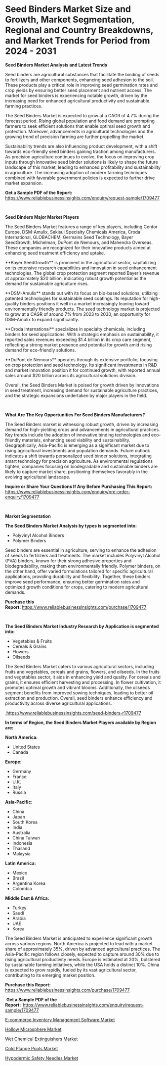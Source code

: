 <p><h1>Seed Binders Market Size and Growth, Market Segmentation, Regional and Country Breakdowns, and Market Trends for Period from 2024 -  2031</h1></p><p><strong>Seed Binders Market Analysis and Latest Trends</strong></p>
<p><p>Seed binders are agricultural substances that facilitate the binding of seeds to fertilizers and other components, enhancing seed adhesion to the soil. These products play a critical role in improving seed germination rates and crop yields by ensuring better seed placement and nutrient access. The market for seed binders is experiencing notable growth, driven by the increasing need for enhanced agricultural productivity and sustainable farming practices.</p><p>The Seed Binders Market is expected to grow at a CAGR of 4.7% during the forecast period. Rising global population and food demand are prompting farmers to seek efficient solutions that enable optimal seed growth and protection. Moreover, advancements in agricultural technologies and the growing trend of precision farming are further propelling the market. </p><p>Sustainability trends are also influencing product development, with a shift towards eco-friendly seed binders gaining traction among manufacturers. As precision agriculture continues to evolve, the focus on improving crop inputs through innovative seed binder solutions is likely to shape the future landscape of this market, leading to enhanced profitability and sustainability in agriculture. The increasing adoption of modern farming techniques combined with favorable government policies is expected to further drive market expansion.</p></p>
<p><strong>Get a Sample PDF of the Report:&nbsp;</strong> <a href="https://www.reliablebusinessinsights.com/enquiry/request-sample/1709477?utm_campaign=1260&utm_medium=2&utm_source=Github&utm_content=ia&utm_term=21102024&utm_id=seed-binders">https://www.reliablebusinessinsights.com/enquiry/request-sample/1709477</a></p>
<p>&nbsp;</p>
<p><strong>Seed Binders Major Market Players</strong></p>
<p><p>The Seed Binders Market features a range of key players, including Centor Europe, DSM-Amulix, Sekisui Specialty Chemicals America, Croda International, GLOBACHEM, Germains Seed Technology, Bayer SeedGrowth, Michelman, DuPont de Nemours, and Mahendra Overseas. These companies are recognized for their innovative products aimed at enhancing seed treatment efficiency and uptake.</p><p>**Bayer SeedGrowth** is prominent in the agricultural sector, capitalizing on its extensive research capabilities and innovation in seed enhancement technologies. The global crop protection segment reported Bayer’s revenue at approximately $20 billion, indicating robust growth potential as the demand for sustainable agriculture rises.</p><p>**DSM-Amulix** stands out with its focus on bio-based solutions, utilizing patented technologies for sustainable seed coatings. Its reputation for high-quality binders positions it well in a market increasingly leaning toward environmentally friendly products. The seed technology market is projected to grow at a CAGR of around 7% from 2023 to 2030, an opportunity for DSM-Amulix to expand significantly.</p><p>**Croda International** specializes in specialty chemicals, including binders for seed applications. With a strategic emphasis on sustainability, it reported sales revenues exceeding $1.4 billion in its crop care segment, reflecting a strong market presence and potential for growth amid rising demand for eco-friendly solutions.</p><p>**DuPont de Nemours** operates through its extensive portfolio, focusing on crop protection and seed technology. Its significant investments in R&D and market innovation position it for continued growth, with reported annual sales around $20 billion across its agricultural solutions division.</p><p>Overall, the Seed Binders Market is poised for growth driven by innovations in seed treatment, increasing demand for sustainable agriculture practices, and the strategic expansions undertaken by major players in the field.</p></p>
<p>&nbsp;</p>
<p><strong>What Are The Key Opportunities For Seed Binders Manufacturers?</strong></p>
<p><p>The Seed Binders market is witnessing robust growth, driven by increasing demand for high-yielding crops and advancements in agricultural practices. Key trends include the adoption of innovative binding technologies and eco-friendly materials, enhancing seed viability and sustainability. Geographically, Asia-Pacific is emerging as a significant market due to rising agricultural investments and population demands. Future outlook indicates a shift towards personalized seed binder solutions, integrating smart technology for precision agriculture. As environmental regulations tighten, companies focusing on biodegradable and sustainable binders are likely to capture market share, positioning themselves favorably in the evolving agricultural landscape.</p></p>
<p><strong>Inquire or Share Your Questions If Any Before Purchasing This Report:</strong> <a href="https://www.reliablebusinessinsights.com/enquiry/pre-order-enquiry/1709477?utm_campaign=1260&utm_medium=2&utm_source=Github&utm_content=ia&utm_term=21102024&utm_id=seed-binders">https://www.reliablebusinessinsights.com/enquiry/pre-order-enquiry/1709477</a></p>
<p>&nbsp;</p>
<p><strong>Market Segmentation</strong></p>
<p><strong>The Seed Binders Market Analysis by types is segmented into:</strong></p>
<p><ul><li>Polyvinyl Alcohol Binders</li><li>Polymer Binders</li></ul></p>
<p><p>Seed binders are essential in agriculture, serving to enhance the adhesion of seeds to fertilizers and treatments. The market includes Polyvinyl Alcohol (PVA) binders, known for their strong adhesive properties and biodegradability, making them environmentally friendly. Polymer binders, on the other hand, offer varied formulations tailored for specific agricultural applications, providing durability and flexibility. Together, these binders improve seed performance, ensuring better germination rates and optimized growth conditions for crops, catering to modern agricultural demands.</p></p>
<p><strong>Purchase this Report:&nbsp;</strong><a href="https://www.reliablebusinessinsights.com/purchase/1709477?utm_campaign=1260&utm_medium=2&utm_source=Github&utm_content=ia&utm_term=21102024&utm_id=seed-binders">https://www.reliablebusinessinsights.com/purchase/1709477</a></p>
<p>&nbsp;</p>
<p><strong>The Seed Binders Market Industry Research by Application is segmented into:</strong></p>
<p><ul><li>Vegetables & Fruits</li><li>Cereals & Grains</li><li>Flowers</li><li>Oilseeds</li></ul></p>
<p><p>The Seed Binders Market caters to various agricultural sectors, including fruits and vegetables, cereals and grains, flowers, and oilseeds. In the fruits and vegetables sector, it aids in enhancing yield and quality. For cereals and grains, it ensures efficient harvesting and processing. In flower cultivation, it promotes optimal growth and vibrant blooms. Additionally, the oilseeds segment benefits from improved sowing techniques, leading to better oil extraction and production. Overall, seed binders enhance efficiency and productivity across diverse agricultural applications.</p></p>
<p><a href="https://www.reliablebusinessinsights.com/seed-binders-r1709477?utm_campaign=1260&utm_medium=2&utm_source=Github&utm_content=ia&utm_term=21102024&utm_id=seed-binders">&nbsp;https://www.reliablebusinessinsights.com/seed-binders-r1709477</a></p>
<p><strong>In terms of Region, the Seed Binders Market Players available by Region are:</strong></p>
<p>
    <p> <strong> North America: </strong>
        <ul>
            <li>United States</li>
            <li>Canada</li>
        </ul>
        </p> 
    <p> <strong> Europe: </strong>
        <ul>
            <li>Germany</li>
            <li>France</li>
            <li>U.K.</li>
            <li>Italy</li>
            <li>Russia</li>
        </ul>
        </p> 
    <p> <strong> Asia-Pacific: </strong>
        <ul>
            <li>China</li>
            <li>Japan</li>
            <li>South Korea</li>
            <li>India</li>
            <li>Australia</li>
            <li>China Taiwan</li>
            <li>Indonesia</li>
            <li>Thailand</li>
            <li>Malaysia</li>
        </ul>
        </p> 
    <p> <strong> Latin America: </strong>
        <ul>
            <li>Mexico</li>
            <li>Brazil</li>
            <li>Argentina Korea</li>
            <li>Colombia</li>
        </ul>
        </p> 
    <p> <strong> Middle East & Africa: </strong>
        <ul>
            <li>Turkey</li>
            <li>Saudi</li>
            <li>Arabia</li>
            <li>UAE</li>
            <li>Korea</li>
        </ul>
    </p>
    </p>
<p><p>The Seed Binders Market is anticipated to experience significant growth across various regions. North America is projected to lead with a market share of approximately 35%, driven by advanced agricultural practices. The Asia-Pacific region follows closely, expected to capture around 30% due to rising agricultural productivity needs. Europe is estimated at 20%, bolstered by sustainable farming initiatives, while the USA holds a distinct 10%. China is expected to grow rapidly, fueled by its vast agricultural sector, contributing to its emerging market position.</p></p>
<p><strong>Purchase this Report: </strong><a href="https://www.reliablebusinessinsights.com/purchase/1709477?utm_campaign=1260&utm_medium=2&utm_source=Github&utm_content=ia&utm_term=21102024&utm_id=seed-binders">https://www.reliablebusinessinsights.com/purchase/1709477</a></p>
<p>&nbsp;<strong>Get a Sample PDF of the Report:&nbsp;&nbsp;</strong><a href="https://www.reliablebusinessinsights.com/enquiry/request-sample/1709477?utm_campaign=1260&utm_medium=2&utm_source=Github&utm_content=ia&utm_term=21102024&utm_id=seed-binders">https://www.reliablebusinessinsights.com/enquiry/request-sample/1709477</a></p>
<p><strong></strong></p>
<p><p><a href="https://github.com/angilauio/Market-Research-Report-List-1/blob/main/e-commerce-inventory-management-software-market.md?utm_campaign=1260&utm_medium=2&utm_source=Github&utm_content=ia&utm_term=21102024&utm_id=seed-binders">E-commerce Inventory Management Software Market</a></p><p><a href="https://github.com/anaeilandos/Market-Research-Report-List-1/blob/main/hollow-microsphere-market.md?utm_campaign=1260&utm_medium=2&utm_source=Github&utm_content=ia&utm_term=21102024&utm_id=seed-binders">Hollow Microsphere Market</a></p><p><a href="https://issuu.com/reportprime-2/docs/wet-chemical-extinguishers-market-s_ca4c09a2cb48d9?utm_campaign=1260&utm_medium=2&utm_source=Github&utm_content=ia&utm_term=21102024&utm_id=seed-binders">Wet Chemical Extinguishers Market</a></p><p><a href="https://www.linkedin.com/pulse/global-cold-plunge-pools-market-exploring-share-trends-future-khqdc?utm_campaign=1260&utm_medium=2&utm_source=Github&utm_content=ia&utm_term=21102024&utm_id=seed-binders">Cold Plunge Pools Market</a></p><p><a href="https://www.linkedin.com/pulse/hypodermic-safety-needles-market-trends-strategic-insights-2024-yjmcc?utm_campaign=1260&utm_medium=2&utm_source=Github&utm_content=ia&utm_term=21102024&utm_id=seed-binders">Hypodermic Safety Needles Market</a></p></p>